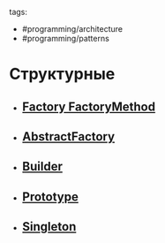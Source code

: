 tags:

- #programming/architecture
- #programming/patterns



# Структурные

- ## [Factory FactoryMethod](./Creational/FactoryMethod/Factory%20FactoryMethod.md)
- ## [AbstractFactory](./Creational/AbstractFactory/AbstractFactory.md)
- ## [Builder](./Creational/Builder/Builder.md)
- ## [Prototype](./Creational/Prototype/Prototype.md)
- ## [Singleton](./Creational/Singleton/Singleton.md)
